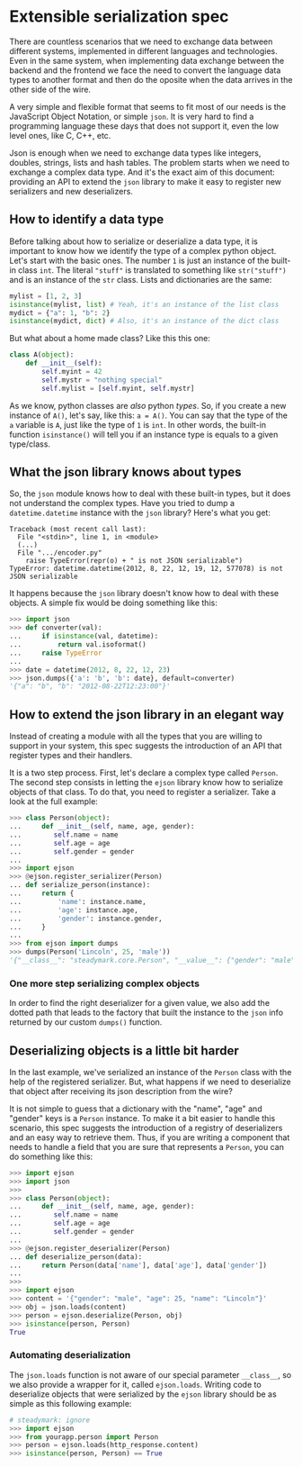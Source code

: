 # Extensible serialization spec

There are countless scenarios that we need to exchange data between
different systems, implemented in different languages and technologies.
Even in the same system, when implementing data exchange between the
backend and the frontend we face the need to convert the language data
types to another format and then do the oposite when the data arrives in
the other side of the wire.

A very simple and flexible format that seems to fit most of our needs is
the JavaScript Object Notation, or simple `json`. It is very hard to
find a programming language these days that does not support it, even
the low level ones, like C, C++, etc.

Json is enough when we need to exchange data types like integers,
doubles, strings, lists and hash tables. The problem starts when we need
to exchange a complex data type. And it's the exact aim of this
document: providing an API to extend the `json` library to make it easy
to register new serializers and new deserializers.

## How to identify a data type

Before talking about how to serialize or deserialize a data type, it is
important to know how we identify the type of a complex python
object. Let's start with the basic ones. The number `1` is just an
instance of the built-in class `int`. The literal `"stuff"` is
translated to something like `str("stuff")` and is an instance of the
`str` class. Lists and dictionaries are the same:

```python
mylist = [1, 2, 3]
isinstance(mylist, list) # Yeah, it's an instance of the list class
mydict = {"a": 1, "b": 2}
isinstance(mydict, dict) # Also, it's an instance of the dict class
```

But what about a home made class? Like this this one:

```python
class A(object):
    def __init__(self):
        self.myint = 42
        self.mystr = "nothing special"
        self.mylist = [self.myint, self.mystr]
```

As we know, python classes are *also* python *types*. So, if you create
a new instance of `A()`, let's say, like this: `a = A()`. You can say
that the type of the `a` variable is `A`, just like the type of `1` is
`int`. In other words, the built-in function `isinstance()` will tell
you if an instance type is equals to a given type/class.

## What the json library knows about types

So, the `json` module knows how to deal with these built-in types, but
it does not understand the complex types. Have you tried to dump a
`datetime.datetime` instance with the `json` library? Here's what you
get:

```
Traceback (most recent call last):
  File "<stdin>", line 1, in <module>
  (...)
  File ".../encoder.py"
    raise TypeError(repr(o) + " is not JSON serializable")
TypeError: datetime.datetime(2012, 8, 22, 12, 19, 12, 577078) is not JSON serializable
```

It happens because the `json` library doesn't know how to deal with
these objects. A simple fix would be doing something like this:

```python
>>> import json
>>> def converter(val):
...     if isinstance(val, datetime):
...         return val.isoformat()
...     raise TypeError
...
>>> date = datetime(2012, 8, 22, 12, 23)
>>> json.dumps({'a': 'b', 'b': date}, default=converter)
'{"a": "b", "b": "2012-08-22T12:23:00"}'
```

## How to extend the json library in an elegant way

Instead of creating a module with all the types that you are willing to
support in your system, this spec suggests the introduction of an API
that register types and their handlers.

It is a two step process. First, let's declare a complex type called
`Person`. The second step consists in letting the `ejson` library know
how to serialize objects of that class. To do that, you need to
register a serializer. Take a look at the full example:

```python
>>> class Person(object):
...     def __init__(self, name, age, gender):
...        self.name = name
...        self.age = age
...        self.gender = gender
...
>>> import ejson
>>> @ejson.register_serializer(Person)
... def serialize_person(instance):
...     return {
...         'name': instance.name,
...         'age': instance.age,
...         'gender': instance.gender,
...     }
...
>>> from ejson import dumps
>>> dumps(Person('Lincoln', 25, 'male'))
'{"__class__": "steadymark.core.Person", "__value__": {"gender": "male", "age": 25, "name": "Lincoln"}}'
```

### One more step serializing complex objects

In order to find the right deserializer for a given value, we also add
the dotted path that leads to the factory that built the instance to the
`json` info returned by our custom `dumps()` function.

## Deserializing objects is a little bit harder

In the last example, we've serialized an instance of the `Person` class
with the help of the registered serializer. But, what happens if we need
to deserialize that object after receiving its json description from the
wire?

It is not simple to guess that a dictionary with the "name", "age" and
"gender" keys is a `Person` instance. To make it a bit easier to handle
this scenario, this spec suggests the introduction of a registry of
deserializers and an easy way to retrieve them. Thus, if you are writing
a component that needs to handle a field that you are sure that
represents a `Person`, you can do something like this:

```python
>>> import ejson
>>> import json
>>>
>>> class Person(object):
...     def __init__(self, name, age, gender):
...        self.name = name
...        self.age = age
...        self.gender = gender
...
>>> @ejson.register_deserializer(Person)
... def deserialize_person(data):
...     return Person(data['name'], data['age'], data['gender'])
...
>>>
>>> import ejson
>>> content = '{"gender": "male", "age": 25, "name": "Lincoln"}'
>>> obj = json.loads(content)
>>> person = ejson.deserialize(Person, obj)
>>> isinstance(person, Person)
True
```

### Automating deserialization

The `json.loads` function is not aware of our special parameter
`__class__`, so we also provide a wrapper for it, called `ejson.loads`.
Writing code to deserialize objects that were serialized by the `ejson`
library should be as simple as this following example:

```python
# steadymark: ignore
>>> import ejson
>>> from yourapp.person import Person
>>> person = ejson.loads(http_response.content)
>>> isinstance(person, Person) == True
```
